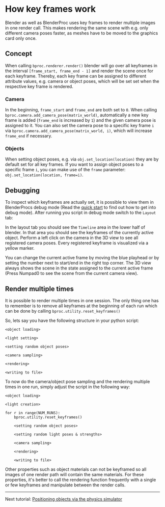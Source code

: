 # How key frames work

Blender as well as BlenderProc uses key frames to render multiple images in one render call.
This makes rendering the same scene with e.g. only different camera poses faster, as meshes have to be moved to the graphics card only once.

## Concept

When calling `bproc.renderer.render()` blender will go over all keyframes in the interval `[frame_start, frame_end - 1]` and render the scene once for each keyframe.
Thereby, each key frame can be assigned to different attribute values, e.g. camera or object poses, which will be set set when the respective key frame is rendered.

### Camera

In the beginning, `frame_start` and `frame_end` are both set to `0`.
When calling `bproc.camera.add_camera_pose(matrix_world)`, automatically a new key frame is added (`frame_end` is increased by `1`) and the given camera pose is assigned to it.
You can also set the camera pose to a specific key frame `i` via `bproc.camera.add_camera_pose(matrix_world, i)`, which will increase `frame_end` if necessary.

### Objects

When setting object poses, e.g. via `obj.set_location(location)` they are by default set for all key frames.
If you want to assign object poses to a specific frame `i`, you can make use of the `frame` parameter: `obj.set_location(location, frame=i)`.

## Debugging

To inspect which keyframes are actually set, it is possible to view them in BlenderProcs debug mode (Read the [quick start](../../README_BlenderProc2.md#quickstart) to find out how to get into debug mode).
After running you script in debug mode switch to the `Layout` tab:

In the layout tab you should see the `Timeline` area in the lower half of blender. 
In that area you should see the keyframes of the currently active object.
Perform a left click on the camera in the 3D view to see all registered camera poses.
Every registered keyframe is visualized via a yellow marker.


You can change the current active frame by moving the blue playhead or by setting the number next to start/end in the right top corner.
The 3D view always shows the scene in the state assigned to the current active frame (Press Numpad0 to see the scene from the current camera view).

## Render multiple times

It is possible to render multiple times in one session.
The only thing one has to remember is to remove all keyframes at the beginning of each run which can be done by calling `bproc.utility.reset_keyframes()`

So, lets say you have the following structure in your python script:

```
<object loading>

<light setting>

<setting random object poses>

<camera sampling>

<rendering>

<writing to file>
```

To now do the camera/object pose sampling and the rendering multiple times in one run, simply adjust the script in the following way:

```
<object loading>

<light creation>

for r in range(NUM_RUNS):
    bproc.utility.reset_keyframes()
    
    <setting random object poses>

    <setting random light poses & strengths>
    
    <camera sampling>
    
    <rendering>
    
    <writing to file>
```

Other properties such as object materials can not be keyframed so all images of one render path will contain the same materials. For these properties, it's better to call the rendering function frequently with a single or few keyframes and manipulate between the render calls.

--- 

Next tutorial: [Positioning objects via the physics simulator](physics.md)
